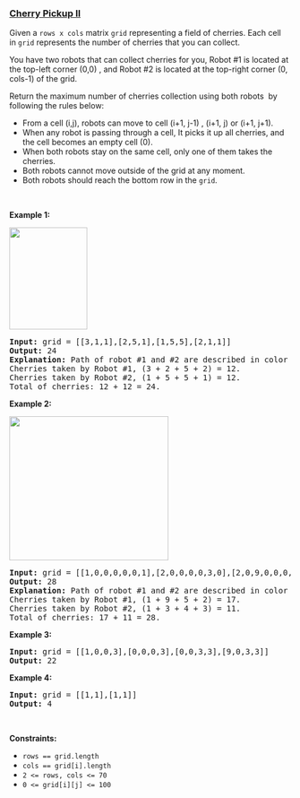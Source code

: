 ### [Cherry Pickup II](https://leetcode.com/problems/cherry-pickup-ii)

<p>Given a <code>rows x cols</code> matrix <code>grid</code> representing a field of cherries.&nbsp;Each cell in&nbsp;<code>grid</code>&nbsp;represents the number of cherries that you can collect.</p>

<p>You have two&nbsp;robots that can collect cherries for you, Robot #1 is located at the top-left corner (0,0) , and Robot #2 is located at the top-right corner (0, cols-1) of the grid.</p>

<p>Return the maximum number of cherries collection using both robots&nbsp; by following the rules below:</p>

<ul>
	<li>From a cell (i,j), robots can move to cell (i+1, j-1) , (i+1, j) or (i+1, j+1).</li>
	<li>When any robot is passing through a cell, It picks it up all cherries, and the cell becomes an empty cell (0).</li>
	<li>When both robots stay on the same cell, only one of them takes the cherries.</li>
	<li>Both robots cannot move outside of the grid at&nbsp;any moment.</li>
	<li>Both robots should reach the bottom row in the <code>grid</code>.</li>
</ul>

<p>&nbsp;</p>
<p><strong>Example 1:</strong></p>

<p><strong><img alt="" src="https://assets.leetcode.com/uploads/2020/04/29/sample_1_1802.png" style="width: 139px; height: 182px;" /></strong></p>

<pre>
<strong>Input:</strong> grid = [[3,1,1],[2,5,1],[1,5,5],[2,1,1]]
<strong>Output:</strong> 24
<strong>Explanation:</strong>&nbsp;Path of robot #1 and #2 are described in color green and blue respectively.
Cherries taken by Robot #1, (3 + 2 + 5 + 2) = 12.
Cherries taken by Robot #2, (1 + 5 + 5 + 1) = 12.
Total of cherries: 12 + 12 = 24.
</pre>

<p><strong>Example 2:</strong></p>

<p><strong><img alt="" src="https://assets.leetcode.com/uploads/2020/04/23/sample_2_1802.png" style="width: 284px; height: 257px;" /></strong></p>

<pre>
<strong>Input:</strong> grid = [[1,0,0,0,0,0,1],[2,0,0,0,0,3,0],[2,0,9,0,0,0,0],[0,3,0,5,4,0,0],[1,0,2,3,0,0,6]]
<strong>Output:</strong> 28
<strong>Explanation:</strong>&nbsp;Path of robot #1 and #2 are described in color green and blue respectively.
Cherries taken by Robot #1, (1 + 9 + 5 + 2) = 17.
Cherries taken by Robot #2, (1 + 3 + 4 + 3) = 11.
Total of cherries: 17 + 11 = 28.
</pre>

<p><strong>Example 3:</strong></p>

<pre>
<strong>Input:</strong> grid = [[1,0,0,3],[0,0,0,3],[0,0,3,3],[9,0,3,3]]
<strong>Output:</strong> 22
</pre>

<p><strong>Example 4:</strong></p>

<pre>
<strong>Input:</strong> grid = [[1,1],[1,1]]
<strong>Output:</strong> 4
</pre>

<p>&nbsp;</p>
<p><strong>Constraints:</strong></p>

<ul>
	<li><code>rows == grid.length</code></li>
	<li><code>cols == grid[i].length</code></li>
	<li><code>2 &lt;= rows, cols &lt;= 70</code></li>
	<li><code>0 &lt;= grid[i][j] &lt;= 100&nbsp;</code></li>
</ul>
